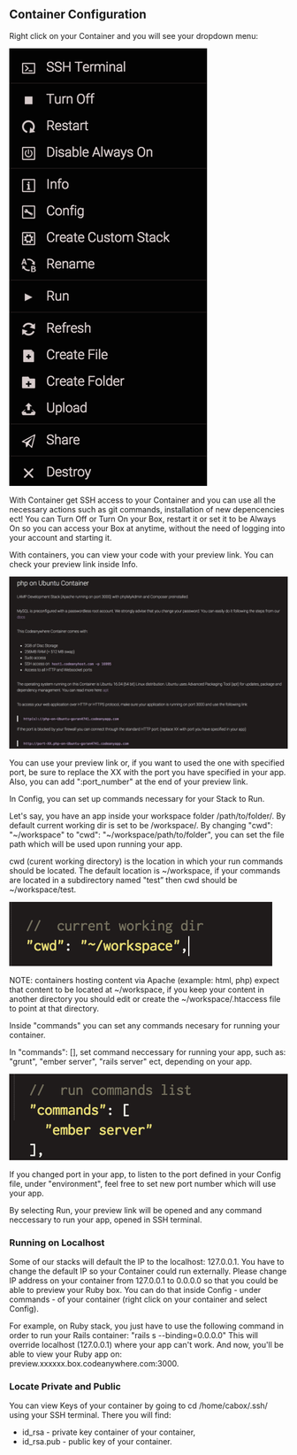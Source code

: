 ## Container Configuration

Right click on your Container and you will see your dropdown menu:

![](/images/container-manage.png)

With Container get SSH access to your Container and you can use all the necessary actions such as git commands, installation of new depencencies ect! You can Turn Off or Turn On your Box, restart it or set it to be Always On so you can access your Box at anytime, without the need of logging into your account and starting it.

With containers, you can view your code with your preview link. You can check your preview link inside Info.

![](/images/container-info.png)

You can use your preview link or, if you want to used the one with specified port, be sure to replace the XX with the port you have specified in your app. Also, you can add ":port_number" at the end of your preview link.

In Config, you can set up commands necessary for your Stack to Run.

Let's say, you have an app inside your workspace folder /path/to/folder/. By default current working dir is set to be /workspace/. By changing "cwd": "~/workspace" to "cwd": "~/workspace/path/to/folder", you can set the file path which will be used upon running your app.

cwd (curent working directory) is the location in which your run commands should be located. The default location is ~/workspace, if your commands are located in a subdirectory named "test” then cwd should be ~/workspace/test.

![](/images/container-config-cwd.png)

NOTE: containers hosting content via Apache (example: html, php) expect that content to be located at ~/workspace, if you keep your content in another directory you should edit or create the ~/workspace/.htaccess file to point at that directory.

Inside "commands" you can set any commands necesary for running your container.

In "commands": [], set command neccessary for running your app, such as: "grunt", "ember server", "rails server" ect, depending on your app.

![](/images/container-config-commands.png)

If you changed port in your app, to listen to the port defined in your Config file, under "environment", feel free to set new port number which will use your app.

By selecting Run, your preview link will be opened and any command neccessary to run your app, opened in SSH terminal.

### Running on Localhost

Some of our stacks will default the IP to the localhost: 127.0.0.1. You have to change the default IP so your Container could run externally. Please change IP address on your container from 127.0.0.1 to 0.0.0.0 so that you could be able to preview your Ruby box. You can do that inside Config - under commands - of your container (right click on your container and select Config).

For example, on Ruby stack, you just have to use the following command in order to run your Rails container: "rails s --binding=0.0.0.0" This will override localhost (127.0.0.1) where your app can't work. And now, you'll be able to view your Ruby app on: preview.xxxxxx.box.codeanywhere.com:3000.

### Locate Private and Public

You can view Keys of your container by going to cd /home/cabox/.ssh/ using your SSH terminal. There you will find:

* id_rsa - private key container of your container,
* id_rsa.pub - public key of your container.
